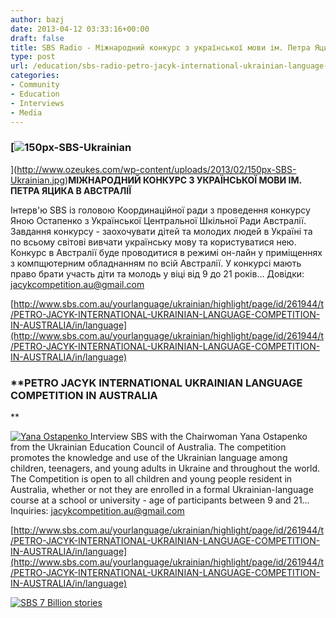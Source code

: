 ```yaml
---
author: bazj
date: 2013-04-12 03:33:16+00:00
draft: false
title: SBS Radio - Міжнародний конкурс з української мови ім. Петра Яцика в Австралії
type: post
url: /education/sbs-radio-petro-jacyk-international-ukrainian-language-competition-in-australia/
categories:
- Community
- Education
- Interviews
- Media
---
```


### [![150px-SBS-Ukrainian](http://www.ozeukes.com/wp-content/uploads/2013/02/150px-SBS-Ukrainian.jpg)
](http://www.ozeukes.com/wp-content/uploads/2013/02/150px-SBS-Ukrainian.jpg)**МІЖНАРОДНИЙ КОНКУРС З УКРАЇНСЬКОЇ МОВИ ІМ. ПЕТРА ЯЦИКА В АВСТРАЛІЇ**


Iнтерв'ю SBS із головою Координаційної ради з проведення конкурсу Яною Остапенко з Української Центральної Шкільної Ради Австралії. Завдання конкурсу - заохочувати дітей та молодих людей в Україні та по всьому світові вивчати українську мову та користуватися нею. Конкурс в Австралії буде проводитися в режимі он-лайн у приміщеннях з компщютерним обладнанням по всій Австралії. У конкурсі мають право брати участь діти та молодь у віці від 9 до 21 років… Довідки: [jacykcompetition.au@gmail.com](mailto:jacykcompetition.au@gmail.com)

[http://www.sbs.com.au/yourlanguage/ukrainian/highlight/page/id/261944/t/PETRO-JACYK-INTERNATIONAL-UKRAINIAN-LANGUAGE-COMPETITION-IN-AUSTRALIA/in/language](http://www.sbs.com.au/yourlanguage/ukrainian/highlight/page/id/261944/t/PETRO-JACYK-INTERNATIONAL-UKRAINIAN-LANGUAGE-COMPETITION-IN-AUSTRALIA/in/language)




### **PETRO JACYK INTERNATIONAL UKRAINIAN LANGUAGE COMPETITION IN AUSTRALIA
**


[![Yana Ostapenko](http://www.ozeukes.com/wp-content/uploads/2013/04/Yana-Ostapenko.jpg)
](http://www.ozeukes.com/wp-content/uploads/2013/04/Yana-Ostapenko.jpg)Interview SBS with the Chairwoman Yana Ostapenko from the Ukrainian Education Council of Australia. The competition promotes the knowledge and use of the Ukrainian language among children, teenagers, and young adults in Ukraine and throughout the world. The Competition is open to all children and young people resident in Australia, whether or not they are enrolled in a formal Ukrainian-language course at a school or university - age of participants between 9 and 21… Inquiries: [jacykcompetition.au@gmail.com](mailto:jacykcompetition.au@gmail.com)

[http://www.sbs.com.au/yourlanguage/ukrainian/highlight/page/id/261944/t/PETRO-JACYK-INTERNATIONAL-UKRAINIAN-LANGUAGE-COMPETITION-IN-AUSTRALIA/in/language](http://www.sbs.com.au/yourlanguage/ukrainian/highlight/page/id/261944/t/PETRO-JACYK-INTERNATIONAL-UKRAINIAN-LANGUAGE-COMPETITION-IN-AUSTRALIA/in/language)



[![SBS 7 Billion stories](http://www.ozeukes.com/wp-content/uploads/2013/02/SBS-7-Billion-stories.jpg)
](http://www.sbs.com.au/yourlanguage/ukrainian)
